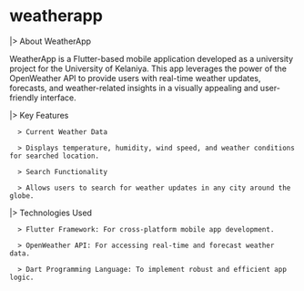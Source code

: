 # weatherapp

|> About WeatherApp

WeatherApp is a Flutter-based mobile application developed as a university project for the University of Kelaniya. This app leverages the power of the OpenWeather API to provide users with real-time weather updates, forecasts, and weather-related insights in a visually appealing and user-friendly interface.

|> Key Features

      > Current Weather Data

      > Displays temperature, humidity, wind speed, and weather conditions for searched location.

      > Search Functionality

      > Allows users to search for weather updates in any city around the globe.


|> Technologies Used

      > Flutter Framework: For cross-platform mobile app development.

      > OpenWeather API: For accessing real-time and forecast weather data.
      
      > Dart Programming Language: To implement robust and efficient app logic.
